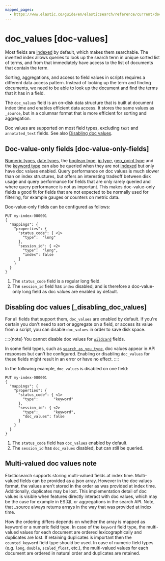 ```yaml
---
mapped_pages:
  - https://www.elastic.co/guide/en/elasticsearch/reference/current/doc-values.html
---
```


# doc_values [doc-values]

Most fields are [indexed](/reference/elasticsearch/mapping-reference/mapping-index.md) by default, which makes them searchable. The inverted index allows queries to look up the search term in unique sorted list of terms, and from that immediately have access to the list of documents that contain the term.

Sorting, aggregations, and access to field values in scripts requires a different data access pattern. Instead of looking up the term and finding documents, we need to be able to look up the document and find the terms that it has in a field.

The `doc_values` field is an on-disk data structure that is built at document index time and enables efficient data access. It stores the same values as `_source`, but in a columnar format that is more efficient for sorting and aggregation. 

Doc values are supported on most field types, excluding `text` and `annotated_text` fields. See also [Disabling doc values](#_disabling_doc_values).

## Doc-value-only fields [doc-value-only-fields]

[Numeric types](/reference/elasticsearch/mapping-reference/number.md), [date types](/reference/elasticsearch/mapping-reference/date.md), the [boolean type](/reference/elasticsearch/mapping-reference/boolean.md), [ip type](/reference/elasticsearch/mapping-reference/ip.md), [geo_point type](/reference/elasticsearch/mapping-reference/geo-point.md) and the [keyword type](/reference/elasticsearch/mapping-reference/keyword.md) can also be queried when they are not [indexed](/reference/elasticsearch/mapping-reference/mapping-index.md) but only have doc values enabled. Query performance on doc values is much slower than on index structures, but offers an interesting tradeoff between disk usage and query performance for fields that are only rarely queried and where query performance is not as important. This makes doc-value-only fields a good fit for fields that are not expected to be normally used for filtering, for example gauges or counters on metric data.

Doc-value-only fields can be configured as follows:

```console
PUT my-index-000001
{
  "mappings": {
    "properties": {
      "status_code": { <1>
        "type":  "long"
      },
      "session_id": { <2>
        "type":  "long",
        "index": false
      }
    }
  }
}
```

1. The `status_code` field is a regular long field.
2. The `session_id` field has `index` disabled, and is therefore a doc-value-only long field as doc values are enabled by default.



## Disabling doc values [_disabling_doc_values]

For all fields that support them, `doc_values` are enabled by default. If you're certain you don't need to sort or aggregate on a field, or access its value from a script, you can disable `doc_values` in order to save disk space.

::::{note}
You cannot disable doc values for [`wildcard`](/reference/elasticsearch/mapping-reference/keyword.md#wildcard-field-type) fields.

In some field types, such as [`search_as_you_type`](/reference/elasticsearch/mapping-reference/search-as-you-type.md), doc values appear in API responses but can't be configured. Enabling or disabling `doc_values` for these fields might result in an error or have no effect.
::::

In the following example, `doc_values` is disabled on one field:

```console
PUT my-index-000001
{
  "mappings": {
    "properties": {
      "status_code": { <1>
        "type":       "keyword"
      },
      "session_id": { <2>
        "type":       "keyword",
        "doc_values": false
      }
    }
  }
}
```

1. The `status_code` field has `doc_values` enabled by default.
2. The `session_id` has `doc_values` disabled, but can still be queried.

## Multi-valued doc values note

Elasticsearch supports storing multi-valued fields at index time. Multi-valued fields can be provided as a json array. However in the doc values format, the values aren't stored in the order as was provided at index time. Additionally, duplicates may be lost.
This implementation detail of doc values is visible when features directly interact with doc values, which may be the case for example in ES|QL or aggregations in the search API. Note, that _source always returns arrays in the way that was provided at index time.

How the ordering differs depends on whether the array is mapped as keyword or a numeric field type. In case of the `keyword` field type, the multi-valued values for each document are ordered lexicographically and duplicates are lost. If retaining duplicates is important then the `counted_keyword` field type should be used.
In case of numeric field types (e.g. `long`, `double`, `scaled_float`, etc.), the multi-valued values for each document are ordered in natural order and duplicates are retained.





